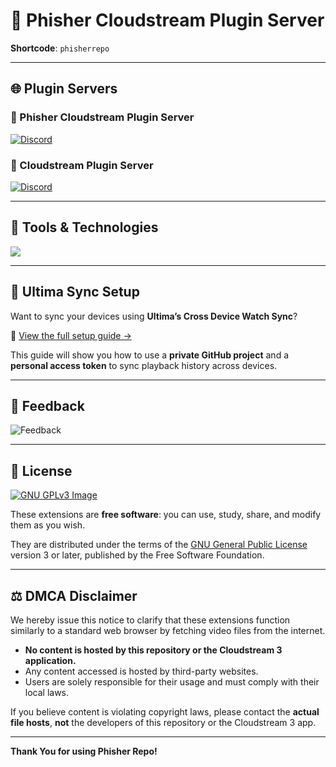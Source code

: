 # 🎯 Phisher Cloudstream Plugin Server

**Shortcode**: `phisherrepo`

---

## 🌐 Plugin Servers

### 🔹 Phisher Cloudstream Plugin Server
[![Discord](https://invidget.switchblade.xyz/3VmSzGeCTz)](https://discord.com/invite/3VmSzGeCTz)

### 🔸 Cloudstream Plugin Server
[![Discord](https://invidget.switchblade.xyz/JrGk2MjX7S)](https://discord.com/invite/JrGk2MjX7S)

---

## 🧰 Tools & Technologies

<p align="left">
  <a href="https://skillicons.dev">
    <img src="https://skillicons.dev/icons?i=kotlin,androidstudio,gradle,github,githubactions&theme=light&perline=5" />
  </a>
</p>

---

## 🔄 Ultima Sync Setup

Want to sync your devices using **Ultima’s Cross Device Watch Sync**?

📘 [View the full setup guide →](./ULTIMA_SYNC_SETUP.md)

This guide will show you how to use a **private GitHub project** and a **personal access token** to sync playback history across devices.

---

## 💬 Feedback

![Feedback](https://github.com/user-attachments/assets/9f7dfe73-f11d-41fe-996c-072de0f6853b)

---

## 📄 License

[![GNU GPLv3 Image](https://www.gnu.org/graphics/gplv3-127x51.png)](http://www.gnu.org/licenses/gpl-3.0.en.html)

These extensions are **free software**: you can use, study, share, and modify them as you wish.

They are distributed under the terms of the [GNU General Public License](https://www.gnu.org/licenses/gpl.html) version 3 or later, published by the Free Software Foundation.

---

## ⚖️ DMCA Disclaimer

We hereby issue this notice to clarify that these extensions function similarly to a standard web browser by fetching video files from the internet.

- **No content is hosted by this repository or the Cloudstream 3 application.**
- Any content accessed is hosted by third-party websites.
- Users are solely responsible for their usage and must comply with their local laws.

If you believe content is violating copyright laws, please contact the **actual file hosts**, **not** the developers of this repository or the Cloudstream 3 app.

---

**Thank You for using Phisher Repo!**
